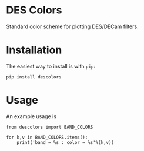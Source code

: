 # DES Colors

Standard color scheme for plotting DES/DECam filters.

# Installation

The easiest way to install is with `pip`:
```
pip install descolors
```

# Usage

An example usage is
```
from descolors import BAND_COLORS

for k,v in BAND_COLORS.items():
    print('band = %s : color = %s'%(k,v))
```